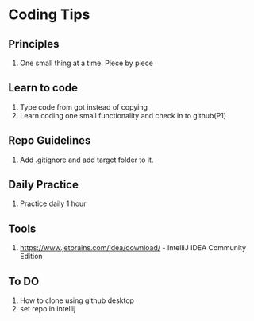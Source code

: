 # Coding Tips

## Principles
1. One small thing at a time. Piece by piece

## Learn to code
1. Type code from gpt instead of copying
2. Learn coding one small functionality and check in to github(P1)

## Repo Guidelines
1. Add .gitignore and add target folder to it.

## Daily Practice
1. Practice daily 1 hour

## Tools
1. https://www.jetbrains.com/idea/download/ - IntelliJ IDEA Community Edition

## To DO
1. How to clone using github desktop
2. set repo in intellij

